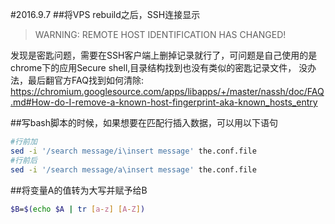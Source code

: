#2016.9.7
##将VPS rebuild之后，SSH连接显示
> WARNING: REMOTE HOST IDENTIFICATION HAS CHANGED!

发现是密匙问题，需要在SSH客户端上删掉记录就行了，可问题是自己使用的是chrome下的应用Secure shell,目录结构找到也没有类似的密匙记录文件，
没办法，最后翻官方FAQ找到如何清除:
https://chromium.googlesource.com/apps/libapps/+/master/nassh/doc/FAQ.md#How-do-I-remove-a-known-host-fingerprint-aka-known_hosts_entry

##写bash脚本的时候，如果想要在匹配行插入数据，可以用以下语句
```bash
#行前加
sed -i '/search message/i\insert message' the.conf.file
#行前后
sed -i '/search message/a\insert message' the.conf.file
```

##将变量A的值转为大写并赋予给B
```bash
$B=$(echo $A | tr [a-z] [A-Z])
```
